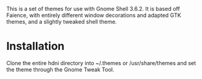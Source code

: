 This is a set of themes for use with Gnome Shell 3.6.2. It is based off Faience, with entirely different window decorations and adapted GTK themes, and a slightly tweaked shell theme.

Installation
============
Clone the entire hdni directory into ~/.themes or /usr/share/themes and set the theme through the Gnome Tweak Tool.
